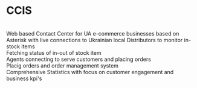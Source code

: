 # CCIS
<br>
Web based Contact Center for UA e-commerce businesses based on Asterisk with live connections to Ukrainian local Distributors to monitor in-stock items<br>
Fetching status of in-out of stock item<br>
Agents connecting to serve customers and placing orders<br>
Placig orders and order management system<br>
Comprehensive Statistics with focus on customer engagement and business kpi's<br>
